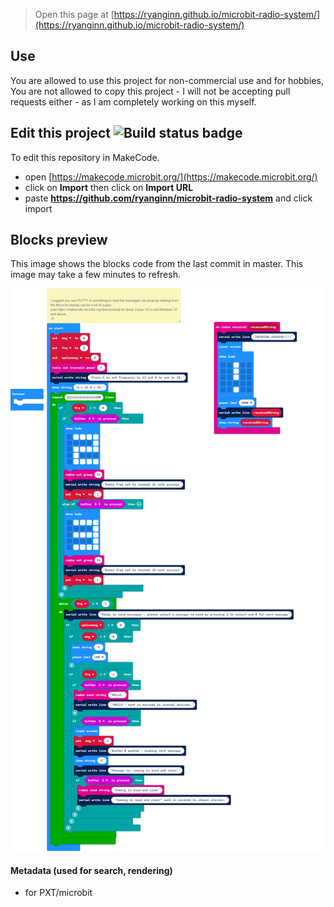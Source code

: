 
> Open this page at [https://ryanginn.github.io/microbit-radio-system/](https://ryanginn.github.io/microbit-radio-system/)

## Use
You are allowed to use this project for non-commercial use and for hobbies, You are not allowed to copy this project - I will not be accepting pull requests either - as I am completely working on this myself.

## Edit this project ![Build status badge](https://github.com/ryanginn/microbit-radio-system/workflows/MakeCode/badge.svg)

To edit this repository in MakeCode.

* open [https://makecode.microbit.org/](https://makecode.microbit.org/)
* click on **Import** then click on **Import URL**
* paste **https://github.com/ryanginn/microbit-radio-system** and click import

## Blocks preview

This image shows the blocks code from the last commit in master.
This image may take a few minutes to refresh.

![A rendered view of the blocks](https://github.com/ryanginn/microbit-radio-system/raw/master/.github/makecode/blocks.png)

#### Metadata (used for search, rendering)

* for PXT/microbit
<script src="https://makecode.com/gh-pages-embed.js"></script><script>makeCodeRender("{{ site.makecode.home_url }}", "{{ site.github.owner_name }}/{{ site.github.repository_name }}");</script>
